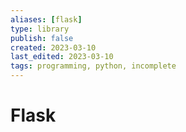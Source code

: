 ```yaml
---
aliases: [flask]
type: library
publish: false
created: 2023-03-10
last_edited: 2023-03-10
tags: programming, python, incomplete
---
```

# Flask